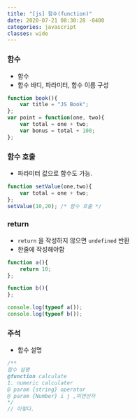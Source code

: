 ```yaml
---
title: "[js] 함수(function)"
date: 2020-07-21 08:30:28 -0400
categories: javascript
classes: wide
---
```


### 함수
- 함수
- 함수 바디, 파라미터, 함수 이름 구성


```javascript
function book(){
    var title = "JS Book";
};
var point = function(one, two){
    var total = one + two;
    var bonus = total + 100;
};

```


### 함수 호출

- 파라미터 값으로 함수도 가능.

```javascript
function setValue(one,two){
    var total = one + two;
};
setValue(10,20); /* 함수 호출 */
```

### return

- ```return``` 을 작성하지 않으면 ```undefined``` 반환
- 한줄에 작성해야함

```javascript
function a(){
    return 10;
};

function b(){
};

console.log(typeof a());
console.log(typeof b());

```

### 주석

- 함수 설명

```javascript
/**
함수 설명
@function calculate
1. numeric calculater
@ param {string} operator
@ param {Number} i j ,피연산자
*/
// 이렇다.
```
